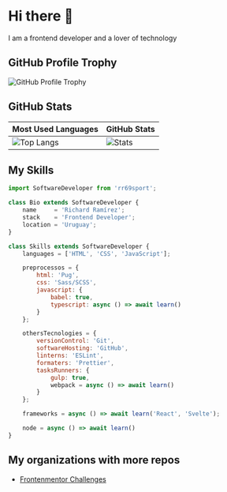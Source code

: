 # Hi there 👋

I am a frontend developer and a lover of technology

## GitHub Profile Trophy

![GitHub Profile Trophy](https://github-profile-trophy.vercel.app/?username=rr69sport&theme=darkhub&margin-w=45)

## GitHub Stats

| Most Used Languages | GitHub Stats |
| ------------------- | ------------ |
| ![Top Langs](https://github-readme-stats.vercel.app/api/top-langs/?username=rr69sport&show_icons=true&hide_title=true&hide_border=true&bg_color=0d1117&text_color=f0f6fc&layout=compact) | ![Stats](https://github-readme-stats.vercel.app/api/?username=rr69sport&show_icons=true&hide_title=true&hide_border=true&bg_color=0d1117&text_color=f0f6fc) |

## My Skills

```js
import SoftwareDeveloper from 'rr69sport';

class Bio extends SoftwareDeveloper {
    name     = 'Richard Ramírez';
    stack    = 'Frontend Developer';
    location = 'Uruguay';
}

class Skills extends SoftwareDeveloper {
    languages = ['HTML', 'CSS', 'JavaScript'];

    preprocessos = {
        html: 'Pug',
        css: 'Sass/SCSS',
        javascript: {
            babel: true,
            typescript: async () => await learn()
        }
    };

    othersTecnologies = {
        versionControl: 'Git',
        softwareHosting: 'GitHub',
        linterns: 'ESLint',
        formaters: 'Prettier',
        tasksRunners: {
            gulp: true,
            webpack = async () => await learn()
        }
    };

    frameworks = async () => await learn('React', 'Svelte');

    node = async () => await learn()
}
```

## My organizations with more repos

* [Frontenmentor Challenges](https://github.com/frontendmentor-challenge-repos)

